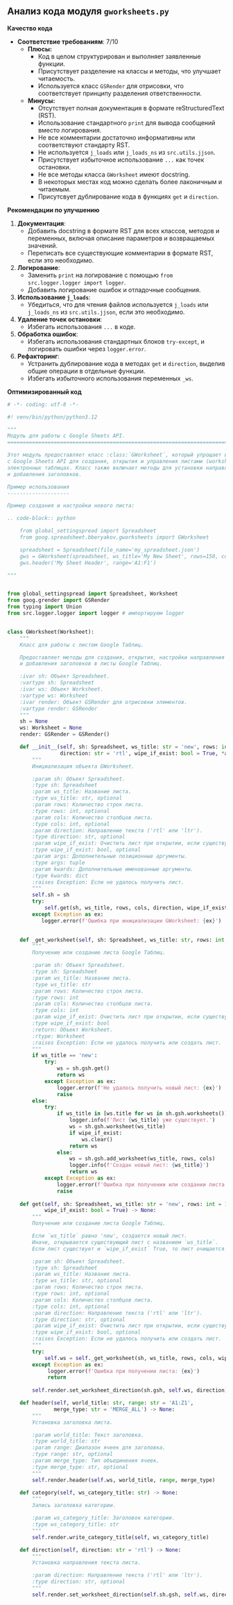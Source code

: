## Анализ кода модуля `gworksheets.py`

**Качество кода**
- **Соответствие требованиям**: 7/10
    - **Плюсы:**
        - Код в целом структурирован и выполняет заявленные функции.
        - Присутствует разделение на классы и методы, что улучшает читаемость.
        - Используется класс `GSRender` для отрисовки, что соответствует принципу разделения ответственности.
    - **Минусы:**
        - Отсутствует полная документация в формате reStructuredText (RST).
        - Использование стандартного `print` для вывода сообщений вместо логирования.
        - Не все комментарии достаточно информативны или соответствуют стандарту RST.
        - Не используется `j_loads` или `j_loads_ns` из `src.utils.jjson`.
        - Присутствует избыточное использование `...` как точек остановки.
        - Не все методы класса `GWorksheet` имеют docstring.
        - В некоторых местах код можно сделать более лаконичным и читаемым.
        - Присутсвует дублирование кода в функциях `get` и `direction`.

**Рекомендации по улучшению**
1. **Документация**:
    - Добавить docstring в формате RST для всех классов, методов и переменных, включая описание параметров и возвращаемых значений.
    - Переписать все существующие комментарии в формате RST, если это необходимо.
2. **Логирование**:
    - Заменить `print` на логирование с помощью `from src.logger.logger import logger`.
    - Добавить логирование ошибок и отладочные сообщения.
3. **Использование `j_loads`**:
    - Убедиться, что для чтения файлов используется `j_loads` или `j_loads_ns` из `src.utils.jjson`, если это необходимо.
4. **Удаление точек остановки**:
    - Избегать использования `...` в коде.
5. **Обработка ошибок**:
     - Избегать использования стандартных блоков `try-except`, и логировать ошибки через `logger.error`.
6. **Рефакторинг**:
    - Устранить дублирование кода в методах `get` и `direction`, выделив общие операции в отдельные функции.
    - Избегать избыточного использования переменных `_ws`.

**Оптимизированный код**
```python
# -*- coding: utf-8 -*-

#! venv/bin/python/python3.12

"""
Модуль для работы с Google Sheets API.
=========================================================================================

Этот модуль предоставляет класс :class:`GWorksheet`, который упрощает взаимодействие
с Google Sheets API для создания, открытия и управления листами (worksheets) в
электронных таблицах. Класс также включает методы для установки направления текста
и добавления заголовков.

Пример использования
--------------------

Пример создания и настройки нового листа:

.. code-block:: python

    from global_settingspread import Spreadsheet
    from goog.spreadsheet.bberyakov.gworksheets import GWorksheet

    spreadsheet = Spreadsheet(file_name='my_spreadsheet.json')
    gws = GWorksheet(spreadsheet, ws_title='My New Sheet', rows=150, cols=50)
    gws.header('My Sheet Header', range='A1:F1')

"""


from global_settingspread import Spreadsheet, Worksheet
from goog.grender import GSRender
from typing import Union
from src.logger.logger import logger # импортируем logger


class GWorksheet(Worksheet):
    """
    Класс для работы с листом Google Таблиц.

    Предоставляет методы для создания, открытия, настройки направления текста
    и добавления заголовков в листы Google Таблиц.

    :ivar sh: Объект Spreadsheet.
    :vartype sh: Spreadsheet
    :ivar ws: Объект Worksheet.
    :vartype ws: Worksheet
    :ivar render: Объект GSRender для отрисовки элементов.
    :vartype render: GSRender
    """
    sh = None
    ws: Worksheet = None
    render: GSRender = GSRender()

    def __init__(self, sh: Spreadsheet, ws_title: str = 'new', rows: int = None, cols: int = None,
                 direction: str = 'rtl', wipe_if_exist: bool = True, *args, **kwards) -> None:
        """
        Инициализация объекта GWorksheet.

        :param sh: Объект Spreadsheet.
        :type sh: Spreadsheet
        :param ws_title: Название листа.
        :type ws_title: str, optional
        :param rows: Количество строк листа.
        :type rows: int, optional
        :param cols: Количество столбцов листа.
        :type cols: int, optional
        :param direction: Направление текста ('rtl' или 'ltr').
        :type direction: str, optional
        :param wipe_if_exist: Очистить лист при открытии, если существует.
        :type wipe_if_exist: bool, optional
        :param args: Дополнительные позиционные аргументы.
        :type args: tuple
        :param kwards: Дополнительные именованные аргументы.
        :type kwards: dict
        :raises Exception: Если не удалось получить лист.
        """
        self.sh = sh
        try:
            self.get(sh, ws_title, rows, cols, direction, wipe_if_exist)
        except Exception as ex:
           logger.error(f'Ошибка при инициализации GWorksheet: {ex}')
        

    def _get_worksheet(self, sh: Spreadsheet, ws_title: str, rows: int, cols: int, wipe_if_exist: bool) -> Worksheet:
        """
        Получение или создание листа Google Таблиц.

        :param sh: Объект Spreadsheet.
        :type sh: Spreadsheet
        :param ws_title: Название листа.
        :type ws_title: str
        :param rows: Количество строк листа.
        :type rows: int
        :param cols: Количество столбцов листа.
        :type cols: int
        :param wipe_if_exist: Очистить лист при открытии, если существует.
        :type wipe_if_exist: bool
        :return: Объект Worksheet.
        :rtype: Worksheet
        :raises Exception: Если не удалось получить или создать лист.
        """
        if ws_title == 'new':
            try:
                ws = sh.gsh.get()
                return ws
            except Exception as ex:
                logger.error(f'Не удалось получить новый лист: {ex}')
                raise
        else:
            try:
                if ws_title in [ws.title for ws in sh.gsh.worksheets()]:
                    logger.info(f'Лист {ws_title} уже существует.')
                    ws = sh.gsh.worksheet(ws_title)
                    if wipe_if_exist:
                        ws.clear()
                    return ws
                else:
                    ws = sh.gsh.add_worksheet(ws_title, rows, cols)
                    logger.info(f'Создан новый лист: {ws_title}')
                    return ws
            except Exception as ex:
                logger.error(f'Ошибка при получении или создании листа {ws_title}: {ex}')
                raise
                
    def get(self, sh: Spreadsheet, ws_title: str = 'new', rows: int = 100, cols: int = 100, direction: str = 'rtl',
            wipe_if_exist: bool = True) -> None:
        """
        Получение или создание листа Google Таблиц.

        Если `ws_title` равно 'new', создается новый лист.
        Иначе, открывается существующий лист с названием `ws_title`.
        Если лист существует и `wipe_if_exist` True, то лист очищается от старых данных.

        :param sh: Объект Spreadsheet.
        :type sh: Spreadsheet
        :param ws_title: Название листа.
        :type ws_title: str, optional
        :param rows: Количество строк листа.
        :type rows: int, optional
        :param cols: Количество столбцов листа.
        :type cols: int, optional
        :param direction: Направление текста ('rtl' или 'ltr').
        :type direction: str, optional
        :param wipe_if_exist: Очистить лист при открытии, если существует.
        :type wipe_if_exist: bool, optional
        :raises Exception: Если не удалось получить или создать лист.
        """
        try:
            self.ws = self._get_worksheet(sh, ws_title, rows, cols, wipe_if_exist)
        except Exception as ex:
             logger.error(f'Ошибка при получении листа: {ex}')
             return
             
        self.render.set_worksheet_direction(sh.gsh, self.ws, direction)

    def header(self, world_title: str, range: str = 'A1:Z1',
               merge_type: str = 'MERGE_ALL') -> None:
        """
        Установка заголовка листа.

        :param world_title: Текст заголовка.
        :type world_title: str
        :param range: Диапазон ячеек для заголовка.
        :type range: str, optional
        :param merge_type: Тип объединения ячеек.
        :type merge_type: str, optional
        """
        self.render.header(self.ws, world_title, range, merge_type)

    def category(self, ws_category_title: str) -> None:
        """
        Запись заголовка категории.

        :param ws_category_title: Заголовок категории.
        :type ws_category_title: str
        """
        self.render.write_category_title(self, ws_category_title)

    def direction(self, direction: str = 'rtl') -> None:
        """
        Установка направления текста листа.

        :param direction: Направление текста ('rtl' или 'ltr').
        :type direction: str, optional
        """
        self.render.set_worksheet_direction(self.sh.gsh, self.ws, direction)